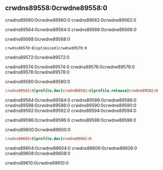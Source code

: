 ## crwdns89558:0crwdne89558:0

crwdns89560:0crwdne89560:0 crwdns89562:0crwdne89562:0

crwdns89564:0crwdne89564:0 crwdns89566:0crwdne89566:0

crwdns89568:0crwdne89568:0


<!-- manual-regeneration
anywhere, run:
cargo build
cargo build --release
and ensure output below is accurate
-->

```console
crwdns89570:0[optimized]crwdne89570:0
```

crwdns89572:0crwdne89572:0

crwdns89574:0crwdne89574:0 crwdns89576:0crwdne89576:0 crwdns89578:0crwdne89578:0

<span class="filename">crwdns89580:0crwdne89580:0</span>

```toml
crwdns89582:0[profile.dev]crwdnd89582:0[profile.release]crwdne89582:0
```

crwdns89584:0crwdne89584:0 crwdns89586:0crwdne89586:0 crwdns89588:0crwdne89588:0 crwdns89590:0crwdne89590:0 crwdns89592:0crwdne89592:0 crwdns89594:0crwdne89594:0

crwdns89596:0crwdne89596:0 crwdns89598:0crwdne89598:0

<span class="filename">crwdns89600:0crwdne89600:0</span>

```toml
crwdns89602:0[profile.dev]crwdne89602:0
```

crwdns89604:0crwdne89604:0 crwdns89606:0crwdne89606:0 crwdns89608:0crwdne89608:0

crwdns89610:0crwdne89610:0
